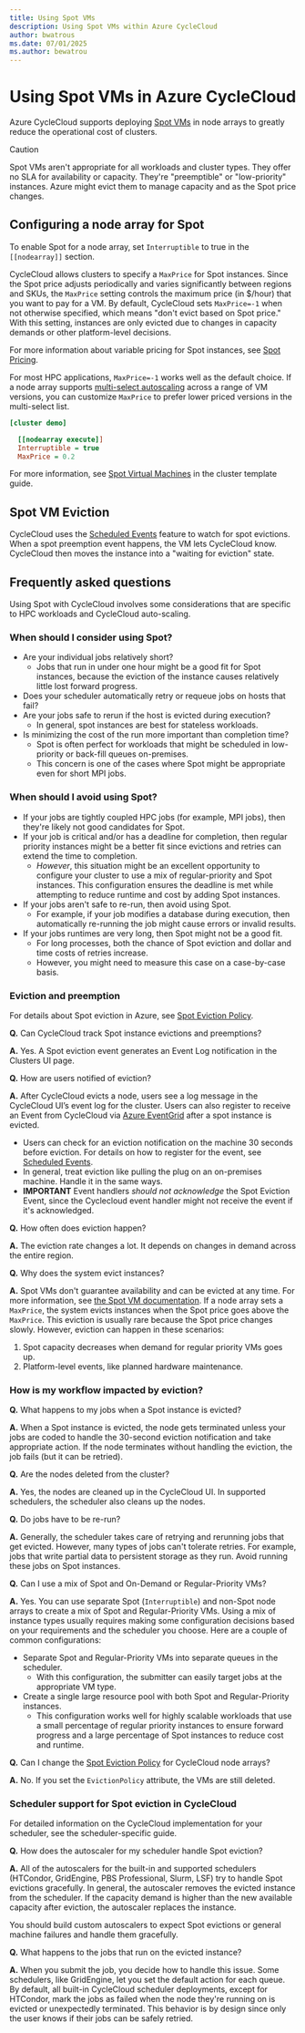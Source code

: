 ```yaml
---
title: Using Spot VMs
description: Using Spot VMs within Azure CycleCloud
author: bwatrous
ms.date: 07/01/2025
ms.author: bewatrou
---
```


# Using Spot VMs in Azure CycleCloud

Azure CycleCloud supports deploying [Spot VMs](/azure/virtual-machines/windows/spot-vms) in node arrays to greatly reduce the operational cost of clusters.  

> [!CAUTION]
> Spot VMs aren't appropriate for all workloads and cluster types. They offer no SLA for availability or capacity. They're "preemptible" or "low-priority" instances. Azure might evict them to manage capacity and as the Spot price changes.

## Configuring a node array for Spot

To enable Spot for a node array, set `Interruptible` to true in the `[[nodearray]]` section.

CycleCloud allows clusters to specify a `MaxPrice` for Spot instances. Since the Spot price adjusts periodically and varies significantly between regions and SKUs, the `MaxPrice` setting controls the maximum price (in $/hour) that you want to pay for a VM. By default, CycleCloud sets `MaxPrice=-1` when not otherwise specified, which means "don't evict based on Spot price." With this setting, instances are only evicted due to changes in capacity demands or other platform-level decisions.

For more information about variable pricing for Spot instances, see [Spot Pricing](/azure/virtual-machines/windows/spot-vms#pricing).

For most HPC applications, `MaxPrice=-1` works well as the default choice. If a node array supports [multi-select autoscaling](./cluster-templates.md#machine-types) across a range of VM versions, you can customize `MaxPrice` to prefer lower priced versions in the multi-select list.

``` ini
[cluster demo]

  [[nodearray execute]]
  Interruptible = true
  MaxPrice = 0.2
```

For more information, see [Spot Virtual Machines](./cluster-templates.md#spot-virtual-machines) in the cluster template guide.

## Spot VM Eviction

CycleCloud uses the [Scheduled Events](../how-to/scheduled-events.md) feature to watch for spot evictions. When a spot preemption event happens, the VM lets CycleCloud know. CycleCloud then moves the instance into a "waiting for eviction" state.

## Frequently asked questions

Using Spot with CycleCloud involves some considerations that are specific to HPC workloads and CycleCloud auto-scaling.

### When should I consider using Spot?

* Are your individual jobs relatively short?
  * Jobs that run in under one hour might be a good fit for Spot instances, because the eviction of the instance causes relatively little lost forward progress.
* Does your scheduler automatically retry or requeue jobs on hosts that fail?
* Are your jobs safe to rerun if the host is evicted during execution?
  * In general, spot instances are best for stateless workloads.
* Is minimizing the cost of the run more important than completion time?
  * Spot is often perfect for workloads that might be scheduled in low-priority or back-fill queues on-premises.
  * This concern is one of the cases where Spot might be appropriate even for short MPI jobs.

### When should I avoid using Spot?

* If your jobs are tightly coupled HPC jobs (for example, MPI jobs), then they're likely not good candidates for Spot.
* If your job is critical and/or has a deadline for completion, then regular priority instances might be a better fit since evictions and retries can extend the time to completion.
  * *However*, this situation might be an excellent opportunity to configure your cluster to use a mix of regular-priority and Spot instances. This configuration ensures the deadline is met while attempting to reduce runtime and cost by adding Spot instances.
* If your jobs aren't safe to re-run, then avoid using Spot.
  * For example, if your job modifies a database during execution, then automatically re-running the job might cause errors or invalid results.
* If your jobs runtimes are very long, then Spot might not be a good fit.
  * For long processes, both the chance of Spot eviction and dollar and time costs of retries increase.
  * However, you might need to measure this case on a case-by-case basis.

### Eviction and preemption

For details about Spot eviction in Azure, see [Spot Eviction Policy](/azure/virtual-machines/windows/spot-vms#eviction-policy).

**Q.** Can CycleCloud track Spot instance evictions and preemptions?

**A.** Yes. A Spot eviction event generates an Event Log notification in the Clusters UI page.

**Q.** How are users notified of eviction?

**A.** After CycleCloud evicts a node, users see a log message in the CycleCloud UI’s event log for the cluster. Users can also register to receive an Event from CycleCloud via [Azure EventGrid](/azure/cyclecloud/how-to/event-grid) after a spot instance is evicted.

* Users can check for an eviction notification on the machine 30 seconds before eviction. For details on how to register for the event, see [Scheduled Events](/azure/virtual-machines/linux/scheduled-events#why-use-scheduled-events).
* In general, treat eviction like pulling the plug on an on-premises machine. Handle it in the same ways.
* **IMPORTANT** Event handlers *should not acknowledge* the Spot Eviction Event, since the Cyclecloud event handler might not receive the event if it's acknowledged.
  
**Q.** How often does eviction happen?

**A.** The eviction rate changes a lot. It depends on changes in demand across the entire region.

**Q.** Why does the system evict instances?

**A.** Spot VMs don't guarantee availability and can be evicted at any time. For more information, see [the Spot VM documentation](/azure/virtual-machines/windows/spot-vms). If a node array sets a `MaxPrice`, the system evicts instances when the Spot price goes above the `MaxPrice`. This eviction is usually rare because the Spot price changes slowly. However, eviction can happen in these scenarios:

1. Spot capacity decreases when demand for regular priority VMs goes up.
1. Platform-level events, like planned hardware maintenance.

### How is my workflow impacted by eviction?

**Q.** What happens to my jobs when a Spot instance is evicted?

**A.** When a Spot instance is evicted, the node gets terminated unless your jobs are coded to handle the 30-second eviction notification and take appropriate action. If the node terminates without handling the eviction, the job fails (but it can be retried).

**Q.** Are the nodes deleted from the cluster?

**A.** Yes, the nodes are cleaned up in the CycleCloud UI. In supported schedulers, the scheduler also cleans up the nodes.

**Q.** Do jobs have to be re-run?

**A.** Generally, the scheduler takes care of retrying and rerunning jobs that get evicted. However, many types of jobs can't tolerate retries. For example, jobs that write partial data to persistent storage as they run. Avoid running these jobs on Spot instances.

**Q.** Can I use a mix of Spot and On-Demand or Regular-Priority VMs?

**A.** Yes. You can use separate Spot (`Interruptible`) and non-Spot node arrays to create a mix of Spot and Regular-Priority VMs. Using a mix of instance types usually requires making some configuration decisions based on your requirements and the scheduler you choose. Here are a couple of common configurations:

* Separate Spot and Regular-Priority VMs into separate queues in the scheduler.
  * With this configuration, the submitter can easily target jobs at the appropriate VM type.
* Create a single large resource pool with both Spot and Regular-Priority instances.
  * This configuration works well for highly scalable workloads that use a small percentage of regular priority instances to ensure forward progress and a large percentage of Spot instances to reduce cost and runtime.

**Q.** Can I change the [Spot Eviction Policy](/azure/virtual-machines/windows/spot-vms#eviction-policy) for CycleCloud node arrays?

**A.** No. If you set the `EvictionPolicy` attribute, the VMs are still deleted.

### Scheduler support for Spot eviction in CycleCloud

For detailed information on the CycleCloud implementation for your scheduler, see the scheduler-specific guide.

**Q.** How does the autoscaler for my scheduler handle Spot eviction?

**A.** All of the autoscalers for the built-in and supported schedulers (HTCondor, GridEngine, PBS Professional, Slurm, LSF) try to handle Spot evictions gracefully. In general, the autoscaler removes the evicted instance from the scheduler. If the capacity demand is higher than the new available capacity after eviction, the autoscaler replaces the instance.

You should build custom autoscalers to expect Spot evictions or general machine failures and handle them gracefully.

**Q.** What happens to the jobs that run on the evicted instance?

**A.** When you submit the job, you decide how to handle this issue. Some schedulers, like GridEngine, let you set the default action for each queue. By default, all built-in CycleCloud scheduler deployments, except for HTCondor, mark the jobs as failed when the node they're running on is evicted or unexpectedly terminated. This behavior is by design since only the user knows if their jobs can be safely retried.

